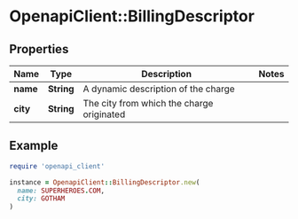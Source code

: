 # OpenapiClient::BillingDescriptor

## Properties

| Name | Type | Description | Notes |
| ---- | ---- | ----------- | ----- |
| **name** | **String** | A dynamic description of the charge |  |
| **city** | **String** | The city from which the charge originated |  |

## Example

```ruby
require 'openapi_client'

instance = OpenapiClient::BillingDescriptor.new(
  name: SUPERHEROES.COM,
  city: GOTHAM
)
```

